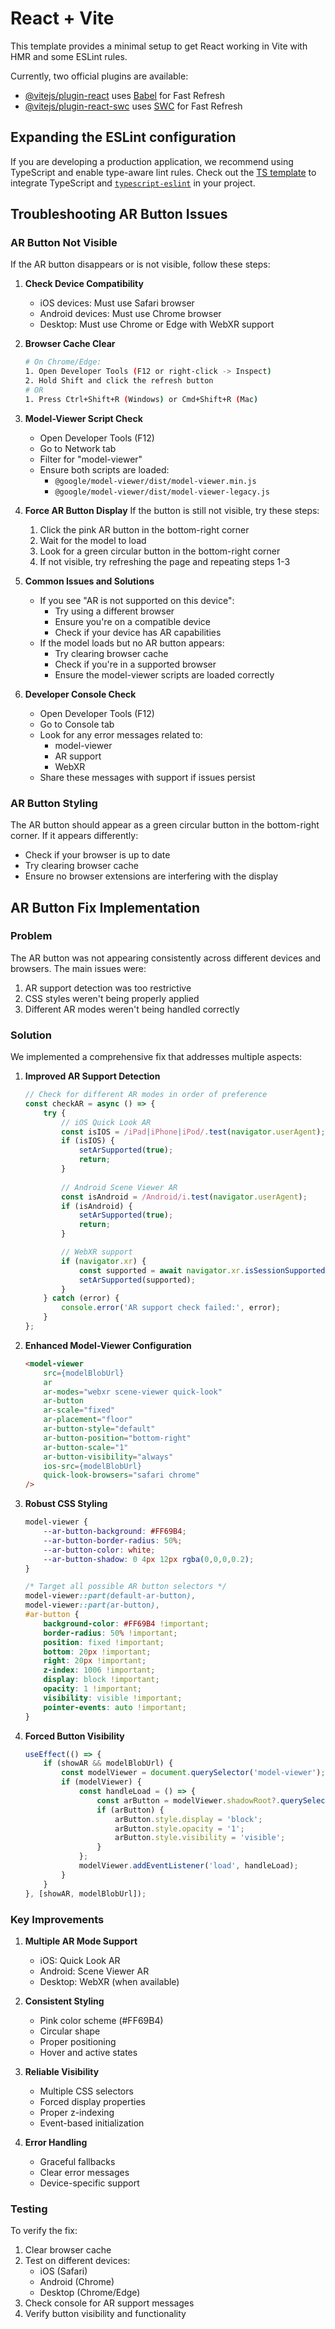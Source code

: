 # React + Vite

This template provides a minimal setup to get React working in Vite with HMR and some ESLint rules.

Currently, two official plugins are available:

- [@vitejs/plugin-react](https://github.com/vitejs/vite-plugin-react/blob/main/packages/plugin-react/README.md) uses [Babel](https://babeljs.io/) for Fast Refresh
- [@vitejs/plugin-react-swc](https://github.com/vitejs/vite-plugin-react-swc) uses [SWC](https://swc.rs/) for Fast Refresh

## Expanding the ESLint configuration

If you are developing a production application, we recommend using TypeScript and enable type-aware lint rules. Check out the [TS template](https://github.com/vitejs/vite/tree/main/packages/create-vite/template-react-ts) to integrate TypeScript and [`typescript-eslint`](https://typescript-eslint.io) in your project.

## Troubleshooting AR Button Issues

### AR Button Not Visible
If the AR button disappears or is not visible, follow these steps:

1. **Check Device Compatibility**
   - iOS devices: Must use Safari browser
   - Android devices: Must use Chrome browser
   - Desktop: Must use Chrome or Edge with WebXR support

2. **Browser Cache Clear**
   ```bash
   # On Chrome/Edge:
   1. Open Developer Tools (F12 or right-click -> Inspect)
   2. Hold Shift and click the refresh button
   # OR
   1. Press Ctrl+Shift+R (Windows) or Cmd+Shift+R (Mac)
   ```

3. **Model-Viewer Script Check**
   - Open Developer Tools (F12)
   - Go to Network tab
   - Filter for "model-viewer"
   - Ensure both scripts are loaded:
     - `@google/model-viewer/dist/model-viewer.min.js`
     - `@google/model-viewer/dist/model-viewer-legacy.js`

4. **Force AR Button Display**
   If the button is still not visible, try these steps:
   1. Click the pink AR button in the bottom-right corner
   2. Wait for the model to load
   3. Look for a green circular button in the bottom-right corner
   4. If not visible, try refreshing the page and repeating steps 1-3

5. **Common Issues and Solutions**
   - If you see "AR is not supported on this device":
     - Try using a different browser
     - Ensure you're on a compatible device
     - Check if your device has AR capabilities
   - If the model loads but no AR button appears:
     - Try clearing browser cache
     - Check if you're in a supported browser
     - Ensure the model-viewer scripts are loaded correctly

6. **Developer Console Check**
   - Open Developer Tools (F12)
   - Go to Console tab
   - Look for any error messages related to:
     - model-viewer
     - AR support
     - WebXR
   - Share these messages with support if issues persist

### AR Button Styling
The AR button should appear as a green circular button in the bottom-right corner. If it appears differently:
- Check if your browser is up to date
- Try clearing browser cache
- Ensure no browser extensions are interfering with the display

## AR Button Fix Implementation

### Problem
The AR button was not appearing consistently across different devices and browsers. The main issues were:
1. AR support detection was too restrictive
2. CSS styles weren't being properly applied
3. Different AR modes weren't being handled correctly

### Solution
We implemented a comprehensive fix that addresses multiple aspects:

1. **Improved AR Support Detection**
   ```javascript
   // Check for different AR modes in order of preference
   const checkAR = async () => {
       try {
           // iOS Quick Look AR
           const isIOS = /iPad|iPhone|iPod/.test(navigator.userAgent);
           if (isIOS) {
               setArSupported(true);
               return;
           }
           
           // Android Scene Viewer AR
           const isAndroid = /Android/i.test(navigator.userAgent);
           if (isAndroid) {
               setArSupported(true);
               return;
           }

           // WebXR support
           if (navigator.xr) {
               const supported = await navigator.xr.isSessionSupported('immersive-ar');
               setArSupported(supported);
           }
       } catch (error) {
           console.error('AR support check failed:', error);
       }
   };
   ```

2. **Enhanced Model-Viewer Configuration**
   ```html
   <model-viewer
       src={modelBlobUrl}
       ar
       ar-modes="webxr scene-viewer quick-look"
       ar-button
       ar-scale="fixed"
       ar-placement="floor"
       ar-button-style="default"
       ar-button-position="bottom-right"
       ar-button-scale="1"
       ar-button-visibility="always"
       ios-src={modelBlobUrl}
       quick-look-browsers="safari chrome"
   />
   ```

3. **Robust CSS Styling**
   ```css
   model-viewer {
       --ar-button-background: #FF69B4;
       --ar-button-border-radius: 50%;
       --ar-button-color: white;
       --ar-button-shadow: 0 4px 12px rgba(0,0,0,0.2);
   }
   
   /* Target all possible AR button selectors */
   model-viewer::part(default-ar-button),
   model-viewer::part(ar-button),
   #ar-button {
       background-color: #FF69B4 !important;
       border-radius: 50% !important;
       position: fixed !important;
       bottom: 20px !important;
       right: 20px !important;
       z-index: 1006 !important;
       display: block !important;
       opacity: 1 !important;
       visibility: visible !important;
       pointer-events: auto !important;
   }
   ```

4. **Forced Button Visibility**
   ```javascript
   useEffect(() => {
       if (showAR && modelBlobUrl) {
           const modelViewer = document.querySelector('model-viewer');
           if (modelViewer) {
               const handleLoad = () => {
                   const arButton = modelViewer.shadowRoot?.querySelector('#ar-button');
                   if (arButton) {
                       arButton.style.display = 'block';
                       arButton.style.opacity = '1';
                       arButton.style.visibility = 'visible';
                   }
               };
               modelViewer.addEventListener('load', handleLoad);
           }
       }
   }, [showAR, modelBlobUrl]);
   ```

### Key Improvements
1. **Multiple AR Mode Support**
   - iOS: Quick Look AR
   - Android: Scene Viewer AR
   - Desktop: WebXR (when available)

2. **Consistent Styling**
   - Pink color scheme (#FF69B4)
   - Circular shape
   - Proper positioning
   - Hover and active states

3. **Reliable Visibility**
   - Multiple CSS selectors
   - Forced display properties
   - Proper z-indexing
   - Event-based initialization

4. **Error Handling**
   - Graceful fallbacks
   - Clear error messages
   - Device-specific support

### Testing
To verify the fix:
1. Clear browser cache
2. Test on different devices:
   - iOS (Safari)
   - Android (Chrome)
   - Desktop (Chrome/Edge)
3. Check console for AR support messages
4. Verify button visibility and functionality
